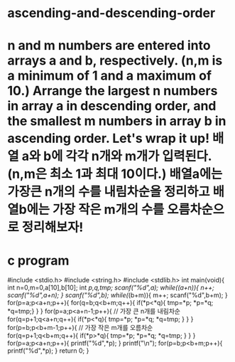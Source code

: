 # ascending-and-descending-order
# n and m numbers are entered into arrays a and b, respectively. (n,m is a minimum of 1 and a maximum of 10.) Arrange the largest n numbers in array a in descending order, and the smallest m numbers in array b in ascending order. Let's wrap it up! 배열 a와 b에 각각 n개와 m개가 입력된다.(n,m은 최소 1과 최대 10이다.) 배열a에는 가장큰 n개의 수를 내림차순을 정리하고 배열b에는 가장 작은 m개의 수를 오름차순으로 정리해보자!
# c program
#include <stdio.h>
#include <string.h>
#include <stdlib.h>
int main(void){
	int n=0,m=0,a[10],b[10];
	int *p,*q,tmp;
	scanf("%d",a);
	while(*(a+n)){
		n++;
		scanf("%d",a+n);
	}
	scanf("%d",b);
	while(*(b+m)){
		m++;
		scanf("%d",b+m);
	}
	for(p=a;p<a+n;p++){
		for(q=b;q<b+m;q++){
			if(*p<*q){
			tmp=*p;
			*p=*q;
			*q=tmp;}
		}
	}
	for(p=a;p<a+n-1;p++){ // 가장 큰 n개를 내림차순  
		for(q=p+1;q<a+n;q++){
			if(*p<*q){
				tmp=*p;
				*p=*q;
				*q=tmp;
			}
		}
	}
	for(p=b;p<b+m-1;p++){ // 가장 작은 m개를 오름차순  
		for(q=p+1;q<b+m;q++){
			if(*p>*q){
				tmp=*p;
				*p=*q;
				*q=tmp; 
			}
		}
	}
	for(p=a;p<a+n;p++){
		printf("%d",*p);
	}
	printf("\n");
	for(p=b;p<b+m;p++){
		printf("%d",*p);
	}
	return 0;
}

